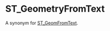 # ST_GeometryFromText

A synonym for [ST_GeomFromText](/sql-statements-structure/geographic-geometric-features/wkt/st_geomfromtext).